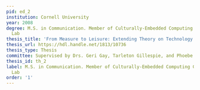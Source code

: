 ```yaml
---
pid: ed_2
institution: Cornell University
year: 2008
degree: M.S. in Communication. Member of Culturally-Embedded Computing Group and HCI
  Lab
thesis_title: 'From Measure to Leisure: Extending Theory on Technology in the Workplace'
thesis_url: https://hdl.handle.net/1813/10736
thesis_type: Thesis
committee: Supervised by Drs. Geri Gay, Tarleton Gillespie, and Phoebe Sengers
thesis_id: th_2
label: M.S. in Communication. Member of Culturally-Embedded Computing Group and HCI
  Lab
order: '1'
---
```

